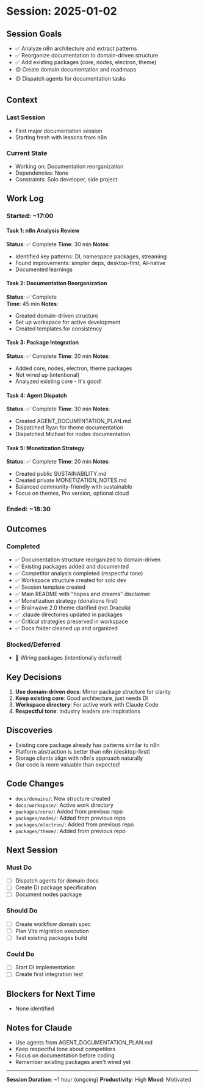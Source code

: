# Session: 2025-01-02

## Session Goals

- ✅ Analyze n8n architecture and extract patterns
- ✅ Reorganize documentation to domain-driven structure
- ✅ Add existing packages (core, nodes, electron, theme)
- 🟡 Create domain documentation and roadmaps
- 🟡 Dispatch agents for documentation tasks

## Context

### Last Session

- First major documentation session
- Starting fresh with lessons from n8n

### Current State

- Working on: Documentation reorganization
- Dependencies: None
- Constraints: Solo developer, side project

## Work Log

### Started: ~17:00

#### Task 1: n8n Analysis Review

**Status**: ✅ Complete
**Time**: 30 min
**Notes**:

- Identified key patterns: DI, namespace packages, streaming
- Found improvements: simpler deps, desktop-first, AI-native
- Documented learnings

#### Task 2: Documentation Reorganization

**Status**: ✅ Complete  
**Time**: 45 min
**Notes**:

- Created domain-driven structure
- Set up workspace for active development
- Created templates for consistency

#### Task 3: Package Integration

**Status**: ✅ Complete
**Time**: 20 min
**Notes**:

- Added core, nodes, electron, theme packages
- Not wired up (intentional)
- Analyzed existing core - it's good!

#### Task 4: Agent Dispatch

**Status**: ✅ Complete
**Time**: 30 min
**Notes**:

- Created AGENT_DOCUMENTATION_PLAN.md
- Dispatched Ryan for theme documentation
- Dispatched Michael for nodes documentation

#### Task 5: Monetization Strategy

**Status**: ✅ Complete
**Time**: 20 min
**Notes**:

- Created public SUSTAINABILITY.md
- Created private MONETIZATION_NOTES.md
- Balanced community-friendly with sustainable
- Focus on themes, Pro version, optional cloud

### Ended: ~18:30

## Outcomes

### Completed

- ✅ Documentation structure reorganized to domain-driven
- ✅ Existing packages added and documented
- ✅ Competitor analysis completed (respectful tone)
- ✅ Workspace structure created for solo dev
- ✅ Session template created
- ✅ Main README with "hopes and dreams" disclaimer
- ✅ Monetization strategy (donations first)
- ✅ Brainwave 2.0 theme clarified (not Dracula)
- ✅ .claude directories updated in packages
- ✅ Critical strategies preserved in workspace
- ✅ Docs folder cleaned up and organized

### Blocked/Deferred

- 📅 Wiring packages (intentionally deferred)

## Key Decisions

1. **Use domain-driven docs**: Mirror package structure for clarity
2. **Keep existing core**: Good architecture, just needs DI
3. **Workspace directory**: For active work with Claude Code
4. **Respectful tone**: Industry leaders are inspirations

## Discoveries

- Existing core package already has patterns similar to n8n
- Platform abstraction is better than n8n (desktop-first)
- Storage clients align with n8n's approach naturally
- Our code is more valuable than expected!

## Code Changes

- `docs/domains/`: New structure created
- `docs/workspace/`: Active work directory
- `packages/core/`: Added from previous repo
- `packages/nodes/`: Added from previous repo
- `packages/electron/`: Added from previous repo
- `packages/theme/`: Added from previous repo

## Next Session

### Must Do

- [ ] Dispatch agents for domain docs
- [ ] Create DI package specification
- [ ] Document nodes package

### Should Do

- [ ] Create workflow domain spec
- [ ] Plan Vite migration execution
- [ ] Test existing packages build

### Could Do

- [ ] Start DI implementation
- [ ] Create first integration test

## Blockers for Next Time

- None identified

## Notes for Claude

- Use agents from AGENT_DOCUMENTATION_PLAN.md
- Keep respectful tone about competitors
- Focus on documentation before coding
- Remember existing packages aren't wired yet

---

**Session Duration**: ~1 hour (ongoing)
**Productivity**: High
**Mood**: Motivated
